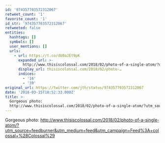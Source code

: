 ```yaml
---
id: '974357703572312067'
retweet_count: '1'
favorite_count: '1'
id_str: '974357703572312067'
retweeted: false
entities:
  hashtags: []
  symbols: []
  user_mentions: []
  urls:
    - url: https://t.co/dU0aJEt9pK
      expanded_url: >-
        http://www.thisiscolossal.com/2018/02/photo-of-a-single-atom/?utm_source=feedburner&utm_medium=feed&utm_campaign=Feed%3A+colossal+%28Colossal%29
      display_url: thisiscolossal.com/2018/02/photo-…
      indices:
        - '16'
        - '39'
original_url: https://twitter.com/jth/status/974357703572312067
date: '2018-03-15T18:52:33.000Z'
title: >-
  Gorgeous photo:
  http://www.thisiscolossal.com/2018/02/photo-of-a-single-atom/?utm_source=feedburner&utm_medium=feed&utm_campaign=Feed%3A+colossal+%28Colossal%29
---
```


Gorgeous photo: http://www.thisiscolossal.com/2018/02/photo-of-a-single-atom/?utm_source=feedburner&utm_medium=feed&utm_campaign=Feed%3A+colossal+%28Colossal%29